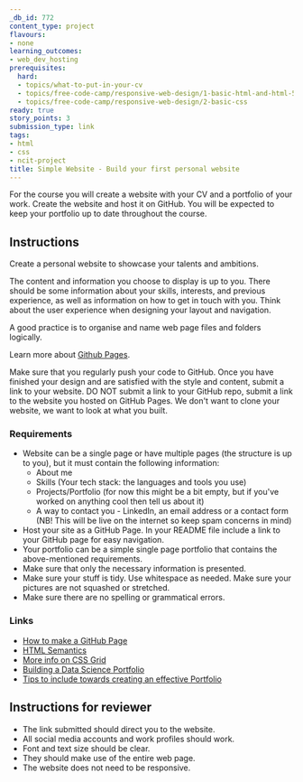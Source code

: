 ```yaml
---
_db_id: 772
content_type: project
flavours:
- none
learning_outcomes:
- web_dev_hosting
prerequisites:
  hard:
  - topics/what-to-put-in-your-cv
  - topics/free-code-camp/responsive-web-design/1-basic-html-and-html-5
  - topics/free-code-camp/responsive-web-design/2-basic-css
ready: true
story_points: 3
submission_type: link
tags:
- html
- css
- ncit-project
title: Simple Website - Build your first personal website
---
```


For the course you will create a website with your CV and a portfolio of your work. Create the website and host it on GitHub. You will be expected to keep your portfolio up to date throughout the course.

## Instructions

Create a personal website to showcase your talents and ambitions.

The content and information you choose to display is up to you. There should be some information about your skills, interests, and previous experience, as well as information on how to get in touch with you. Think about the user experience when designing your layout and navigation.

A good practice is to organise and name web page files and folders logically.

Learn more about [Github Pages](https://guides.github.com/features/pages/).

Make sure that you regularly push your code to GitHub. Once you have finished your design and are satisfied with the style and content, submit a link to your website. DO NOT submit a link to your GitHub repo, submit a link to the website you hosted on GitHub Pages. We don't want to clone your website, we want to look at what you built.

### Requirements

- Website can be a single page or have multiple pages (the structure is up to you), but it must contain the following information:
  - About me
  - Skills (Your tech stack: the languages and tools you use)
  - Projects/Portfolio (for now this might be a bit empty, but if you've worked on anything cool then tell us about it)
  - A way to contact you - LinkedIn, an email address or a contact form (NB! This will be live on the internet so keep spam concerns in mind)
- Host your site as a GitHub Page. In your README file include a link to your GitHub page for easy navigation.
- Your portfolio can be a simple single page portfolio that contains the above-mentioned requirements.
- Make sure that only the necessary information is presented.
- Make sure your stuff is tidy. Use whitespace as needed. Make sure your pictures are not squashed or stretched.
- Make sure there are no spelling or grammatical errors.

### Links

- [How to make a GitHub Page](https://pages.github.com/)
- [HTML Semantics](https://www.w3schools.com/html/html5_semantic_elements.asp)
- [More info on CSS Grid](https://css-tricks.com/snippets/css/complete-guide-grid/)
- [Building a Data Science Portfolio](https://www.dataquest.io/blog/build-a-data-science-portfolio/)
- [Tips to include towards creating an effective Portfolio](https://www.freecodecamp.org/news/how-to-build-an-awesome-data-science-portfolio/)

## Instructions for reviewer

- The link submitted should direct you to the website.
- All social media accounts and work profiles should work.
- Font and text size should be clear.
- They should make use of the entire web page.
- The website does not need to be responsive.
